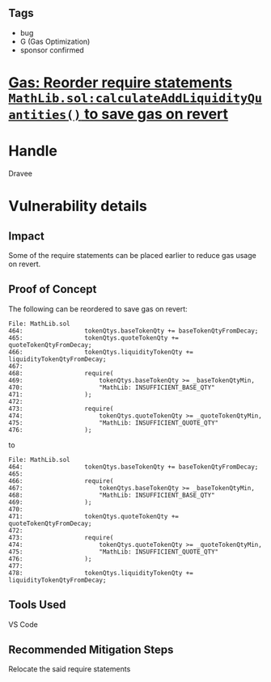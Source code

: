 ## Tags

- bug
- G (Gas Optimization)
- sponsor confirmed

# [Gas: Reorder require statements `MathLib.sol:calculateAddLiquidityQuantities()` to save gas on revert](https://github.com/code-423n4/2022-01-elasticswap-findings/issues/34) 

# Handle

Dravee


# Vulnerability details

## Impact 
Some of the require statements can be placed earlier to reduce gas usage on revert.

## Proof of Concept 
The following can be reordered to save gas on revert: 
```
File: MathLib.sol
464:                 tokenQtys.baseTokenQty += baseTokenQtyFromDecay;
465:                 tokenQtys.quoteTokenQty += quoteTokenQtyFromDecay;
466:                 tokenQtys.liquidityTokenQty += liquidityTokenQtyFromDecay;
467: 
468:                 require(
469:                     tokenQtys.baseTokenQty >= _baseTokenQtyMin,
470:                     "MathLib: INSUFFICIENT_BASE_QTY"
471:                 );
472: 
473:                 require(
474:                     tokenQtys.quoteTokenQty >= _quoteTokenQtyMin,
475:                     "MathLib: INSUFFICIENT_QUOTE_QTY"
476:                 );
```
to
```
File: MathLib.sol
464:                 tokenQtys.baseTokenQty += baseTokenQtyFromDecay;
465:                 
466:                 require(
467:                     tokenQtys.baseTokenQty >= _baseTokenQtyMin,
468:                     "MathLib: INSUFFICIENT_BASE_QTY"
469:                 );
470: 
471:                 tokenQtys.quoteTokenQty += quoteTokenQtyFromDecay;
472: 
473:                 require(
474:                     tokenQtys.quoteTokenQty >= _quoteTokenQtyMin,
475:                     "MathLib: INSUFFICIENT_QUOTE_QTY"
476:                 );
477: 
478:                 tokenQtys.liquidityTokenQty += liquidityTokenQtyFromDecay;
```

## Tools Used 
VS Code 

## Recommended Mitigation Steps 
Relocate the said require statements

